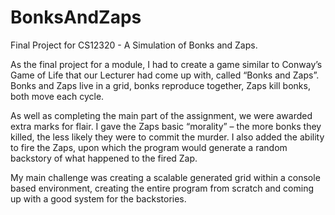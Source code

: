 # BonksAndZaps
Final Project for CS12320 - A Simulation of Bonks and Zaps.

As the final project for a module, I had to create a game similar to Conway’s Game of Life that our Lecturer had come up with, called “Bonks and Zaps”. Bonks and Zaps live in a grid, bonks reproduce together, Zaps kill bonks, both move each cycle.

As well as completing the main part of the assignment, we were awarded extra marks for flair. I gave the Zaps basic “morality” – the more bonks they killed, the less likely they were to commit the murder. I also added the ability to fire the Zaps, upon which the program would generate a random backstory of what happened to the fired Zap.

My main challenge was creating a scalable generated grid within a console based environment, creating the entire program from scratch and coming up with a good system for the backstories.
